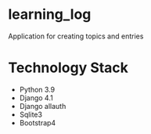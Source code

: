 # learning_log
Application for creating topics and entries

# Technology Stack
- Python 3.9
- Django 4.1
- Django allauth
- Sqlite3
- Bootstrap4
